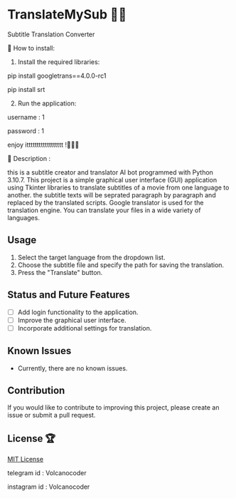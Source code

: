 # TranslateMySub 🎉🥳

Subtitle Translation Converter

🍻 How to install:

1. Install the required libraries:

pip install googletrans==4.0.0-rc1

pip install srt

2. Run the application:

username : 1

password : 1

enjoy itttttttttttttttttt !👀👀👀

🌴 Description :

this is a subtitle creator and translator AI bot programmed with Python 3.10.7. This project is a simple graphical user interface (GUI) application using Tkinter libraries to translate subtitles of a movie from one language to another. 
the subtitle texts will be seprated paragraph by paragraph and replaced by the translated scripts. Google translator is used for the translation engine. You can translate your files in a wide variety of languages. 


## Usage

1. Select the target language from the dropdown list.
2. Choose the subtitle file and specify the path for saving the translation.
3. Press the "Translate" button.

## Status and Future Features

- [ ] Add login functionality to the application.
- [ ] Improve the graphical user interface.
- [ ] Incorporate additional settings for translation.

## Known Issues

- Currently, there are no known issues.

## Contribution

If you would like to contribute to improving this project, please create an issue or submit a pull request.

## License 🏆

[MIT License](LICENSE)

telegram id : Volcanocoder

instagram id : Volcanocoder


